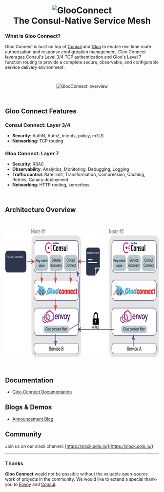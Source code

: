 

<h1 align="center">
    <img src="docs/GlooConnect.png" alt="GlooConnect" width="428" height="242">
  <br>
  The Consul-Native Service Mesh
</h1>

### What is Gloo Connect?

Gloo Connect is built on top of [Consul](https://github.com/hashicorp/consul) and [Gloo](https://github.com/solo-io/gloo) to enable real time route authorization and response configuration management. Gloo Connect leverages Consul's Level 3/4 TCP authentication and Gloo's Level 7 function routing to provide a complete secure, observable, and configurable service delivery environment.

<BR>
<p align="center">
    <img src="docs/figures/overview.png" alt="GlooConnect_overview" width="800" height="478">
</p>

<BR>
    
## Gloo Connect Features
### Consul Connect: Layer 3/4
* **Security**: AuthN, AuthZ, intents, policy, mTLS
* **Networking**: TCP routing 
### Gloo Connect: Layer 7
* **Security**: RBAC
* **Observability**: Analytics, Monitoring, Debugging, Logging
* **Traffic control**: Rate limit, Transformation, Compression, Caching, Retries, Canary deployment
* **Networking**: HTTP routing, serverless
<BR>
    

## Architecture Overview
<BR>
<p align="center">
    <img src="docs/figures/consul_gloo_integration.png" alt="GlooConnect_architecture" width="800" height="422">
</p>
<BR>

## Documentation
* [Gloo Connect Documentation](https://connect.solo.io)


Blogs & Demos
-----
* [Announcement Blog](https://medium.com/solo-io/)

Community
-----
Join us on our slack channel: [https://slack.solo.io/](https://slack.solo.io/)

---

### Thanks

**Gloo Connect** would not be possible without the valuable open-source work of projects in the community. We would like to extend 
a special thank-you to [Envoy](https://www.envoyproxy.io) and [Consul](https://github.com/hashicorp/consul).
